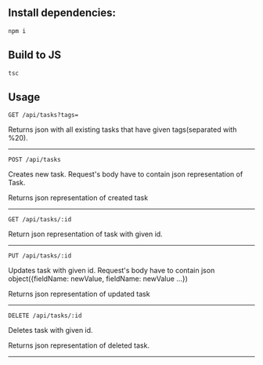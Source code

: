 ## Install dependencies:
```
npm i
```
## Build to JS
```
tsc
```
## Usage
```
GET /api/tasks?tags=
```
Returns json with all existing tasks that have given tags(separated with %20).

<hr>

```
POST /api/tasks
```
Creates new task. Request's body have to contain json representation of Task.

Returns json representation of created task

<hr>

```
GET /api/tasks/:id
```
Return json representation of task with given id.

<hr>

```
PUT /api/tasks/:id
```
Updates task with given id. Request's body have to contain json object({fieldName: newValue, fieldName: newValue ...})

Returns json representation of updated task

<hr>

```
DELETE /api/tasks/:id
```
Deletes task with given id.

Returns json representation of deleted task.

<hr>
